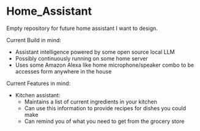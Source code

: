 # Home_Assistant
Empty repository for future home assistant I want to design.

Current Build in mind:
- Assistant intelligence powered by some open source local LLM  
- Possibly continuously running on some home server
- Uses some Amazon Alexa like home microphone/speaker combo to be accesses form anywhere in the house

Current Features in mind:
- Kitchen assistant:
  - Maintains a list of current ingredients in your kitchen
  - Can use this information to provide recipes for dishes you could make
  - Can remind you of what you need to get from the grocery store
